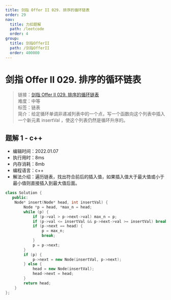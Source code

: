 ```yaml
---
title: 剑指 Offer II 029. 排序的循环链表
order: 29
nav:
  title: 力扣题解
  path: /leetcode
  order: 4
group:
  title: 剑指OfferII
  path: /剑指OfferII
  order: 400000
---
```


# 剑指 Offer II 029. 排序的循环链表
    
> 链接：[剑指 Offer II 029. 排序的循环链表](https://leetcode-cn.com/problems/4ueAj6/)  
> 难度：中等  
> 标签：链表  
> 简介：给定循环单调非递减列表中的一个点，写一个函数向这个列表中插入一个新元素 insertVal ，使这个列表仍然是循环升序的。
      
## 题解 1 - c++
- 编辑时间：2022.01.07
- 执行用时：8ms
- 内存消耗：8mb
- 编程语言：c++
- 解法介绍：遍历链表，找出符合前后的插入值，如果插入值大于最大值或小于最小值则直接插入到最大值后面。
```c++
class Solution {
   public:
    Node* insert(Node* head, int insertVal) {
        Node *p = head, *max_n = head;
        while (p) {
            if (p->val > p->next->val) max_n = p;
            if (p->val <= insertVal && p->next->val >= insertVal) break;
            if (p->next == head) {
                p = max_n;
                break;
            }
            p = p->next;
        }
        if (p) {
            p->next = new Node(insertVal, p->next);
        } else {
            head = new Node(insertVal);
            head->next = head;
        }
        return head;
    }
};
```

      